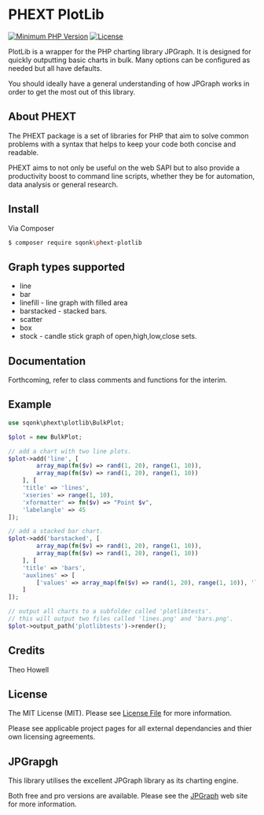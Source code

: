 # PHEXT PlotLib

[![Minimum PHP Version](https://img.shields.io/badge/php-%3E%3D%207.3-8892BF.svg)](https://php.net/)
[![License](https://sqonk.com/opensource/license.svg)](license.txt)

PlotLib is a wrapper for the PHP charting library JPGraph. It is designed for quickly outputting basic charts in bulk. Many options can be configured as needed but all have defaults.

You should ideally have a general understanding of how JPGraph works in order to get the most out of this library.


## About PHEXT

The PHEXT package is a set of libraries for PHP that aim to solve common problems with a syntax that helps to keep your code both concise and readable.

PHEXT aims to not only be useful on the web SAPI but to also provide a productivity boost to command line scripts, whether they be for automation, data analysis or general research.

## Install

Via Composer

``` bash
$ composer require sqonk\phext-plotlib
```

## Graph types supported

* line
* bar
* linefill - line graph with filled area
* barstacked - stacked bars.
* scatter
* box
* stock - candle stick graph of open,high,low,close sets.

## Documentation

Forthcoming, refer to class comments and functions for the interim.

## Example

``` php
use sqonk\phext\plotlib\BulkPlot;

$plot = new BulkPlot;

// add a chart with two line plots.
$plot->add('line', [
		array_map(fn($v) => rand(1, 20), range(1, 10)),
		array_map(fn($v) => rand(1, 20), range(1, 10))
	], [
	'title' => 'lines',
	'xseries' => range(1, 10),
	'xformatter' => fn($v) => "Point $v",
	'labelangle' => 45
]);

// add a stacked bar chart.
$plot->add('barstacked', [
		array_map(fn($v) => rand(1, 20), range(1, 10)),
		array_map(fn($v) => rand(1, 20), range(1, 10))
	], [
	'title' => 'bars',
	'auxlines' => [
		['values' => array_map(fn($v) => rand(1, 20), range(1, 10)), 'legend' => 'auxlines']
	]
]);

// output all charts to a subfolder called 'plotlibtests'.
// this will output two files called 'lines.png' and 'bars.png'.
$plot->output_path('plotlibtests')->render();
```
 
## Credits

Theo Howell
 
## License

The MIT License (MIT). Please see [License File](license.txt) for more information. 
 
Please see applicable project pages for all external dependancies and thier own licensing agreements.
 
## JPGrapgh

This library utilises the excellent JPGraph library as its charting engine.

Both free and pro versions are available. Please see the <a href="https://jpgraph.net">JPGraph</a> web site for more information. 



